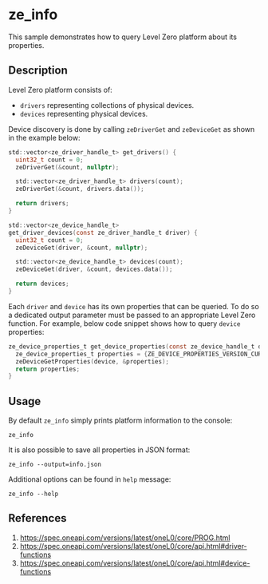 # ze_info
This sample demonstrates how to query Level Zero platform about its properties.

## Description
Level Zero platform consists of:
* `drivers` representing collections of physical devices.
* `devices` representing physical devices.

Device discovery is done by calling `zeDriverGet` and `zeDeviceGet` as shown in the example below:

```c
std::vector<ze_driver_handle_t> get_drivers() {
  uint32_t count = 0;
  zeDriverGet(&count, nullptr);

  std::vector<ze_driver_handle_t> drivers(count);
  zeDriverGet(&count, drivers.data());

  return drivers;
}

std::vector<ze_device_handle_t>
get_driver_devices(const ze_driver_handle_t driver) {
  uint32_t count = 0;
  zeDeviceGet(driver, &count, nullptr);

  std::vector<ze_device_handle_t> devices(count);
  zeDeviceGet(driver, &count, devices.data());

  return devices;
}
```

Each `driver` and `device` has its own properties that can be queried. To do so a dedicated output parameter must be passed to an appropriate Level Zero function. For example, below code snippet shows how to query `device` properties:

```c
ze_device_properties_t get_device_properties(const ze_device_handle_t device) {
  ze_device_properties_t properties = {ZE_DEVICE_PROPERTIES_VERSION_CURRENT};
  zeDeviceGetProperties(device, &properties);
  return properties;
}
```

## Usage

By default `ze_info` simply prints platform information to the console:

    ze_info

It is also possible to save all properties in JSON format:

    ze_info --output=info.json

Additional options can be found in `help` message:

    ze_info --help

## References
1. https://spec.oneapi.com/versions/latest/oneL0/core/PROG.html
1. https://spec.oneapi.com/versions/latest/oneL0/core/api.html#driver-functions
1. https://spec.oneapi.com/versions/latest/oneL0/core/api.html#device-functions
